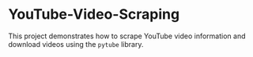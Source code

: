 # YouTube-Video-Scraping
This project demonstrates how to scrape YouTube video information and download videos using the `pytube` library.
